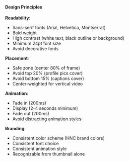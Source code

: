 #### Design Principles

**Readability**:
- Sans-serif fonts (Arial, Helvetica, Montserrat)
- Bold weight
- High contrast (white text, black outline or background)
- Minimum 24pt font size
- Avoid decorative fonts

**Placement**:
- Safe zone (center 80% of frame)
- Avoid top 20% (profile pics cover)
- Avoid bottom 15% (captions cover)
- Center-weighted for vertical video

**Animation**:
- Fade in (200ms)
- Display (2-4 seconds minimum)
- Fade out (200ms)
- Avoid distracting animation styles

**Branding**:
- Consistent color scheme (HNC brand colors)
- Consistent font choice
- Consistent animation style
- Recognizable from thumbnail alone
